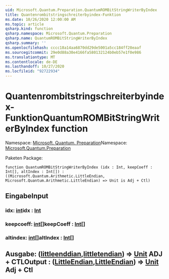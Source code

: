 ```yaml
---
uid: Microsoft.Quantum.Preparation.QuantumROMBitStringWriterByIndex
title: Quantenrombitstringschreiterbyindex-Funktion
ms.date: 10/26/2020 12:00:00 AM
ms.topic: article
qsharp.kind: function
qsharp.namespace: Microsoft.Quantum.Preparation
qsharp.name: QuantumROMBitStringWriterByIndex
qsharp.summary: ''
ms.openlocfilehash: cccc18a14aa6870dd29de5001a5cc184ff28eaaf
ms.sourcegitcommit: 29e0d88a30e4166fa580132124b0eb57e1f0e986
ms.translationtype: MT
ms.contentlocale: de-DE
ms.lasthandoff: 10/27/2020
ms.locfileid: "92722934"
---
```

# <a name="quantumrombitstringwriterbyindex-function"></a><span data-ttu-id="73583-102">Quantenrombitstringschreiterbyindex-Funktion</span><span class="sxs-lookup"><span data-stu-id="73583-102">QuantumROMBitStringWriterByIndex function</span></span>

<span data-ttu-id="73583-103">Namespace: [Microsoft. Quantum. Preparation](xref:Microsoft.Quantum.Preparation)</span><span class="sxs-lookup"><span data-stu-id="73583-103">Namespace: [Microsoft.Quantum.Preparation](xref:Microsoft.Quantum.Preparation)</span></span>

<span data-ttu-id="73583-104">Paketen [](https://nuget.org/packages/)</span><span class="sxs-lookup"><span data-stu-id="73583-104">Package: [](https://nuget.org/packages/)</span></span>




```qsharp
function QuantumROMBitStringWriterByIndex (idx : Int, keepCoeff : Int[], altIndex : Int[]) : ((Microsoft.Quantum.Arithmetic.LittleEndian, Microsoft.Quantum.Arithmetic.LittleEndian) => Unit is Adj + Ctl)
```


## <a name="input"></a><span data-ttu-id="73583-105">Eingabe</span><span class="sxs-lookup"><span data-stu-id="73583-105">Input</span></span>

### <a name="idx--int"></a><span data-ttu-id="73583-106">idx: [int](xref:microsoft.quantum.lang-ref.int)</span><span class="sxs-lookup"><span data-stu-id="73583-106">idx : [Int](xref:microsoft.quantum.lang-ref.int)</span></span>




### <a name="keepcoeff--int"></a><span data-ttu-id="73583-107">keepcoeff: [int](xref:microsoft.quantum.lang-ref.int)[]</span><span class="sxs-lookup"><span data-stu-id="73583-107">keepCoeff : [Int](xref:microsoft.quantum.lang-ref.int)[]</span></span>




### <a name="altindex--int"></a><span data-ttu-id="73583-108">altindex: [int](xref:microsoft.quantum.lang-ref.int)[]</span><span class="sxs-lookup"><span data-stu-id="73583-108">altIndex : [Int](xref:microsoft.quantum.lang-ref.int)[]</span></span>





## <a name="output--littleendianlittleendian--unit-adj--ctl"></a><span data-ttu-id="73583-109">Ausgabe: ([littleenddian](xref:Microsoft.Quantum.Arithmetic.LittleEndian),[littletendian](xref:Microsoft.Quantum.Arithmetic.LittleEndian)) => [Unit](xref:microsoft.quantum.lang-ref.unit) ADJ + CTL</span><span class="sxs-lookup"><span data-stu-id="73583-109">Output : ([LittleEndian](xref:Microsoft.Quantum.Arithmetic.LittleEndian),[LittleEndian](xref:Microsoft.Quantum.Arithmetic.LittleEndian)) => [Unit](xref:microsoft.quantum.lang-ref.unit) Adj + Ctl</span></span>

